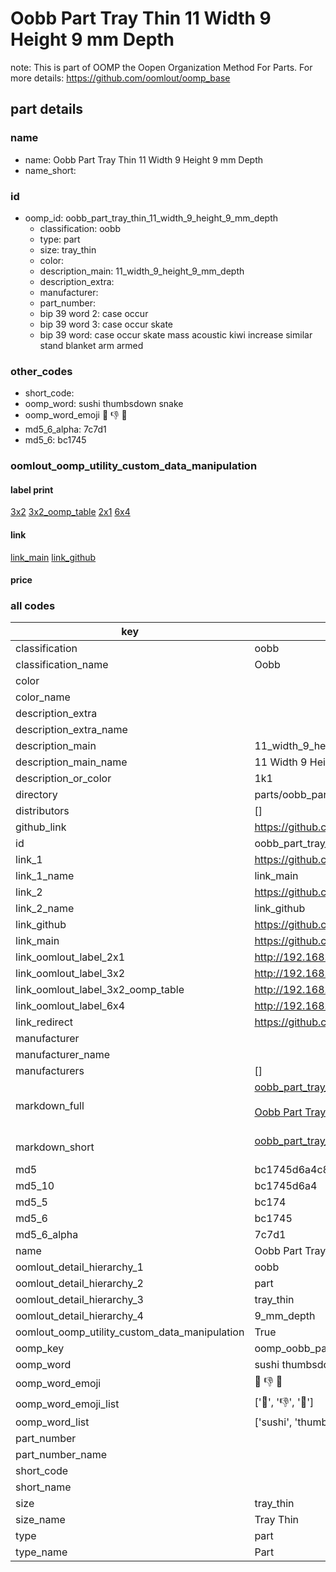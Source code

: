 # Oobb Part Tray Thin 11 Width 9 Height 9 mm Depth  

note: This is part of OOMP the Oopen Organization Method For Parts. For more details: https://github.com/oomlout/oomp_base

##  part details
  







### name
* name: Oobb Part Tray Thin 11 Width 9 Height 9 mm Depth
* name_short: 
### id
* oomp_id: oobb_part_tray_thin_11_width_9_height_9_mm_depth
  * classification: oobb
  * type: part
  * size: tray_thin
  * color: 
  * description_main: 11_width_9_height_9_mm_depth
  * description_extra: 
  * manufacturer: 
  * part_number: 
  * bip 39 word 2: case occur
  * bip 39 word 3: case occur skate
  * bip 39 word: case occur skate mass acoustic kiwi increase similar stand blanket arm armed

### other_codes
* short_code: 
* oomp_word: sushi thumbsdown snake
* oomp_word_emoji :sushi: :thumbsdown: :snake:
* md5_6_alpha: 7c7d1
* md5_6: bc1745






### oomlout_oomp_utility_custom_data_manipulation
#### label print
[3x2](http://192.168.1.245:1112/?label=oomp%207c7d1)
[3x2_oomp_table](http://192.168.1.108:1112/?label=oomp%207c7d1)
[2x1](http://192.168.1.242:1112/?label=oomp%207c7d1)
[6x4](http://192.168.1.55:1112/?label=oomp%207c7d1)    

#### link

[link_main](https://github.com/oomlout/oomlout_oomp_version_1_messy/tree/main/parts/oobb_part_tray_thin_11_width_9_height_9_mm_depth) [link_github](https://github.com/oomlout/oomlout_oomp_version_1_messy/tree/main/parts/oobb_part_tray_thin_11_width_9_height_9_mm_depth)                             

#### price







### all codes 
| key | value |  
| --- | --- |  
| classification | oobb |  
| classification_name | Oobb |  
| color |  |  
| color_name |  |  
| description_extra |  |  
| description_extra_name |  |  
| description_main | 11_width_9_height_9_mm_depth |  
| description_main_name | 11 Width 9 Height 9 mm Depth |  
| description_or_color | 1k1 |  
| directory | parts/oobb_part_tray_thin_11_width_9_height_9_mm_depth |  
| distributors | [] |  
| github_link | https://github.com/oomlout/oomlout_oomp_part_src/tree/main/parts/oobb_part_tray_thin_11_width_9_height_9_mm_depth |  
| id | oobb_part_tray_thin_11_width_9_height_9_mm_depth |  
| link_1 | https://github.com/oomlout/oomlout_oomp_version_1_messy/tree/main/parts/oobb_part_tray_thin_11_width_9_height_9_mm_depth |  
| link_1_name | link_main |  
| link_2 | https://github.com/oomlout/oomlout_oomp_version_1_messy/tree/main/parts/oobb_part_tray_thin_11_width_9_height_9_mm_depth |  
| link_2_name | link_github |  
| link_github | https://github.com/oomlout/oomlout_oomp_version_1_messy/tree/main/parts/oobb_part_tray_thin_11_width_9_height_9_mm_depth |  
| link_main | https://github.com/oomlout/oomlout_oomp_version_1_messy/tree/main/parts/oobb_part_tray_thin_11_width_9_height_9_mm_depth |  
| link_oomlout_label_2x1 | http://192.168.1.242:1112/?label=oomp%207c7d1 |  
| link_oomlout_label_3x2 | http://192.168.1.245:1112/?label=oomp%207c7d1 |  
| link_oomlout_label_3x2_oomp_table | http://192.168.1.108:1112/?label=oomp%207c7d1 |  
| link_oomlout_label_6x4 | http://192.168.1.55:1112/?label=oomp%207c7d1 |  
| link_redirect | https://github.com/oomlout/oomlout_oomp_version_1_messy/tree/main/parts/oobb_part_tray_thin_11_width_9_height_9_mm_depth |  
| manufacturer |  |  
| manufacturer_name |  |  
| manufacturers | [] |  
| markdown_full | [oobb_part_tray_thin_11_width_9_height_9_mm_depth](none)<br>[](none)<br>[Oobb Part Tray Thin 11 Width 9 Height 9 Mm Depth](none)<br><br> |  
| markdown_short | [oobb_part_tray_thin_11_width_9_height_9_mm_depth](none)<br><br> |  
| md5 | bc1745d6a4c8ee55ed81088994263119 |  
| md5_10 | bc1745d6a4 |  
| md5_5 | bc174 |  
| md5_6 | bc1745 |  
| md5_6_alpha | 7c7d1 |  
| name | Oobb Part Tray Thin 11 Width 9 Height 9 mm Depth |  
| oomlout_detail_hierarchy_1 | oobb |  
| oomlout_detail_hierarchy_2 | part |  
| oomlout_detail_hierarchy_3 | tray_thin |  
| oomlout_detail_hierarchy_4 | 9_mm_depth |  
| oomlout_oomp_utility_custom_data_manipulation | True |  
| oomp_key | oomp_oobb_part_tray_thin_11_width_9_height_9_mm_depth |  
| oomp_word | sushi thumbsdown snake |  
| oomp_word_emoji | :sushi: :thumbsdown: :snake: |  
| oomp_word_emoji_list | [':sushi:', ':thumbsdown:', ':snake:'] |  
| oomp_word_list | ['sushi', 'thumbsdown', 'snake'] |  
| part_number |  |  
| part_number_name |  |  
| short_code |  |  
| short_name |  |  
| size | tray_thin |  
| size_name | Tray Thin |  
| type | part |  
| type_name | Part |  
